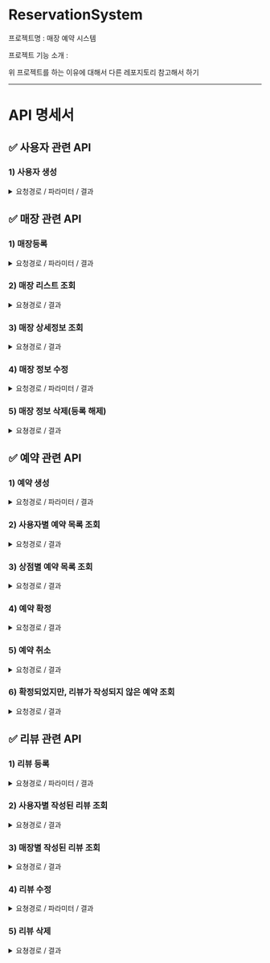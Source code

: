 # ReservationSystem
프로젝트명 : 매장 예약 시스템

프로젝트 기능 소개 : 

위 프로젝트를 하는 이유에 대해서 다른 레포지토리 참고해서 하기

---

# API 명세서

## ✅ 사용자 관련 API
### 1) 사용자 생성
<details>
<summary>요청경로 / 파라미터 / 결과</summary>
요쳥경로 : [POST] http://localhost:8080/member

파라미터

~~~
{
    "username" : "jiho",
    "password" : "dodlal1234",
    "memberStatus" : "PARTNER"
}
~~~

결과
~~~
{
    "id": 33,
    "username": "jisu",
    "password": "dodlal1234",
    "memberStatus": "PARTNER"
}
~~~
</details>


## ✅ 매장 관련 API
### 1) 매장등록
<details>
<summary>요청경로 / 파라미터 / 결과</summary>
<img width="932" alt="스크린샷 2023-08-21 오후 12 20 24" src="https://github.com/JisuPark-dev/ReservationSystem/assets/122674412/21506602-819e-4437-8ced-48f005bbb242">

요쳥경로 : [POST] http://localhost:8080/store

파라미터
~~~
{
    "memberId" : 2,
    "name" : "testStore5",
    "location" : "seoul",
    "description" : "test description2"
}
~~~
결과

~~~ 
{
    "storeId": 39,
    "memberId": 2,
    "name": "testStore5",
    "location": "seoul",
    "description": "test description2"
}
~~~

</details>


### 2) 매장 리스트 조회
<details>
<summary>요쳥경로 / 결과</summary>
요쳥경로 : [GET] http://localhost:8080/store

결과
~~~
{
    "count": 11,
    "data": [
        {
            "storeId": 7,
            "memberId": 6,
            "name": "update Test2 Name2",
            "location": "seoul",
            "description": "test description"
        },
        {
            "storeId": 11,
            "memberId": 10,
            "name": "testStore2",
            "location": "seoul",
            "description": "test description2"
        },
        ...
    ]
}
~~~

</details>


### 3) 매장 상세정보 조회
<details>
<summary>요쳥경로 / 결과</summary>
요쳥경로 : [GET] http://localhost:8080/store/15

결과
~~~
{
    "count": 1,
    "data": {
        "storeId": 15,
        "memberId": 2,
        "name": "testStore4",
        "location": "seoul",
        "description": "test description2"
    }
}
~~~

</details>

### 4) 매장 정보 수정
<details>
<summary>요청경로 / 파라미터 / 결과</summary>
요청경로 : [PUT] http://localhost:8080/store/13

파라미터 
~~~
{
    "name" : "update Test Name",
    "location" : "update Test location",
    "description" : "update test store"
}
~~~

결과
~~~
{
    "storeId": 13,
    "memberId": 12,
    "name": "update Test Name",
    "location": "update Test location",
    "description": "update test store"
}
~~~

</details>


### 5) 매장 정보 삭제(등록 해제)
<details>
<summary>요쳥경로 / 결과</summary>

요쳥경로 : [DELETE] http://localhost:8080/store/9

결과 : 삭제기능 구현
</details>

## ✅ 예약 관련 API
### 1) 예약 생성
<details>
<summary>요청경로 / 파라미터 / 결과</summary>

요청경로 : [POST] http://localhost:8080/reservation
파라미터
~~~
{
  "memberId" : 19,
  "storeId" : 15,
  "reservationStatus" : "REQUESTED",
  "time" : "2023-08-18T14:30:00"
}
~~~

결과
~~~
{
    "memberId": 19,
    "storeId": 15,
    "reservationId": 40,
    "time": "2023-08-18T14:30:00",
    "reservationStatus": "REQUESTED"
}
~~~
</details>

### 2) 사용자별 예약 목록 조회
<details>
<summary>요청경로 / 결과</summary>

요청경로 : [GET] http://localhost:8080/reservations/member/19

결과
~~~
{
    "count": 1,
    "data": [
        {
            "memberId": 2,
            "storeId": 15,
            "reservationId": 18,
            "time": "2023-08-18T14:30:00",
            "reservationStatus": "CONFIRMED"
        }
    ]
}
~~~

</details>

### 3) 상점별 예약 목록 조회
<details>
<summary>요청경로 / 결과</summary>

요청경로 : [GET]http://localhost:8080/reservations/store/15

결과 
~~~
{
    "count": 4,
    "data": [
        {
            "memberId": 2,
            "storeId": 15,
            "reservationId": 18,
            "time": "2023-08-18T14:30:00",
            "reservationStatus": "CONFIRMED"
        },
        ...
    ]
}
~~~

</details>

### 4) 예약 확정
<details>
<summary>요청경로 / 결과</summary>

요청경로 : [PUT] http://localhost:8080/reservation/cancel?reservationId=21

결과 
~~~
{
    "memberId": 19,
    "storeId": 15,
    "reservationId": 40,
    "time": "2023-08-18T14:30:00",
    "reservationStatus": "CONFIRMED"
}
~~~
"reservationStatus": "CONFIRMED"으로 변경됨.

</details>

### 5) 예약 취소
<details>
<summary>요청경로 / 결과</summary>

요청경로 : [PUT] http://localhost:8080/reservation/cancel?reservationId=21

결과 
~~~
{
    "memberId": 19,
    "storeId": 15,
    "reservationId": 40,
    "time": "2023-08-18T14:30:00",
    "reservationStatus": "CANCELED"
}
~~~

"reservationStatus": "CANCELED"으로 변경됨.

</details>

### 6) 확정되었지만, 리뷰가 작성되지 않은 예약 조회
<details>
<summary>요청경로 / 결과</summary>

요청경로 : [GET] http://localhost:8080/reservations/without_review/member/19

결과
~~~
{
    "count": 1,
    "data": [
        {
            "memberId": 19,
            "storeId": 15,
            "reservationId": 40,
            "time": "2023-08-18T14:30:00",
            "reservationStatus": "CONFIRMED"
        }
    ]
}
~~~

</details>

## ✅ 리뷰 관련 API
### 1) 리뷰 등록
<details>
<summary>요쳥경로 / 파라미터 / 결과</summary>

요쳥경로 : [POST] http://localhost:8080/review

파라미터 
~~~
{
    "memberId" : 19,
    "storeId" : 15,
    "reservationId" : 51,
    "content" : "review test5"
}
~~~

결과
~~~
{
    "memberId": 48,
    "storeId": 39,
    "reservationId": 51,
    "reviewId": 52,
    "content": "review test!!@@"
}
~~~
</details>

### 2) 사용자별 작성된 리뷰 조회
<details>
<summary>요쳥경로 / 결과</summary>

요쳥경로 : [GET] http://localhost:8080/reviews/member/48

결과
~~~
{
    "count": 1,
    "data": [
        {
            "memberId": 48,
            "storeId": 39,
            "reservationId": 53,
            "reviewId": 58,
            "content": "review content is updated!!!!2"
        }
    ]
}
~~~

</details>

### 3) 매장별 작성된 리뷰 조회
<details>
<summary>요쳥경로 / 결과</summary>

요쳥경로 : [GET] http://localhost:8080/reviews/store/39

결과
~~~
{
    "count": 3,
    "data": [
        {
            "memberId": 19,
            "storeId": 15,
            "reservationId": 20,
            "reviewId": 27,
            "content": "review test2"
        },
        ...
    ]
}
~~~
</details>

### 4) 리뷰 수정
<details>
<summary>요쳥경로 / 파라미터 / 결과</summary>

요쳥경로 : [PUT] http://localhost:8080/review/52

파라미터
~~~
{
    "content": "review content is updated!!"
}
~~~

결과
~~~
{
    "memberId": 48,
    "storeId": 39,
    "reservationId": 51,
    "reviewId": 52,
    "content": "review content is updated!!"
}
~~~
</details>

### 5) 리뷰 삭제
<details>
<summary>요쳥경로 / 결과</summary>

요쳥경로 : [DELETE] http://localhost:8080/review/50

결과
- 입력값이 있는 데이터에 대해서만 수정 진행
</details>


